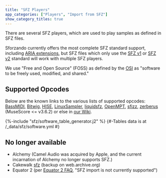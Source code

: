 ```yaml
---
title: "SFZ Players"
app_categories: ["Players", "Import from SFZ"]
show_category_titles: true
---
```

There are several SFZ players, which are used to play samples as defined in SFZ
files.

Sforzando currently offers the most complete SFZ standard support, including
[ARIA extensions], but SFZ files which only use the [SFZ v1] or [SFZ v2] standard
will work with multiple SFZ players.

We use "Free and Open Source" (FOSS) as defined by the [OSI]
as "software to be freely used, modified, and shared."

## Supported Opcodes

Below are the known links to the various lists of supported opcodes:\
[BassMIDI], [Bitwig], [HISE], [LinuxSampler], [liquidsfz],
[OpenMPT], [sfizz], [zerberus] (MuseScore <= v3.6.2) or else in [our Wiki].

{%-include "sfz/software_table_generator.j2" %}
{#-Tables data is at /_data/sfz/software.yml #}

## No longer available

- Alchemy (Camel Audio was acquired by Apple,
  and the current incarnation of Alchemy no longer supports SFZ.)
- Cakewalk [sfz] (backup on web.archive.org)
- Equator 2 (per [Equator 2 FAQ], "SFZ import is not currently supported")


[ARIA extensions]: ../opcodes/index.md?v=aria
[SFZ v1]:          ../opcodes/index.md?v=1
[SFZ v2]:          ../opcodes/index.md?v=2
[OSI]:             https://opensource.org/licenses
[sfz]:             https://web.archive.org/web/20071011005744/http://www.rgcaudio.com/sfz.htm
[BassMIDI]:        https://www.un4seen.com/doc/#bassmidi/BASS_MIDI_FontInit.html
[Bitwig]:          https://github.com/sfz/sfz.github.io/pull/48#issuecomment-731244523
[Equator 2 FAQ]:   https://support.roli.com/support/solutions/articles/36000255935-equator2-faqs#Can-I-import-my-own-samples-or-wavetable-files-into-Equator2?
[HISE]:            https://github.com/christophhart/HISE/blob/master/hi_sampler/sampler/SfzImporter.h#L47
[LinuxSampler]:    http://linuxsampler.org/sfz/
[liquidsfz]:       https://github.com/swesterfeld/liquidsfz/blob/master/OPCODES.md
[OpenMPT]:         https://wiki.openmpt.org/Manual:_SFZ_Implementation
[sfizz]:           https://sfz.tools/sfizz/development/status/opcodes
[zerberus]:        https://github.com/musescore/MuseScore/blob/3.6.2/audio/midi/zerberus/README
[our Wiki]:        https://github.com/sfz/sfz.github.io/wiki/Players
